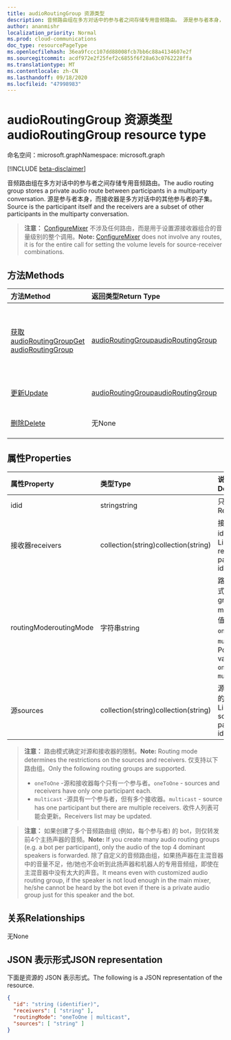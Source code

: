 ```yaml
---
title: audioRoutingGroup 资源类型
description: 音频路由组在多方对话中的参与者之间存储专用音频路由。 源是参与者本身，而接收器是多方对话中的其他参与者的子集。
author: ananmishr
localization_priority: Normal
ms.prod: cloud-communications
doc_type: resourcePageType
ms.openlocfilehash: 36ea9fccc107dd88008fcb7bb6c88a4134607e2f
ms.sourcegitcommit: acdf972e2f25fef2c6855f6f28a63c0762228ffa
ms.translationtype: MT
ms.contentlocale: zh-CN
ms.lasthandoff: 09/18/2020
ms.locfileid: "47998983"
---
```

# <a name="audioroutinggroup-resource-type"></a><span data-ttu-id="d044b-104">audioRoutingGroup 资源类型</span><span class="sxs-lookup"><span data-stu-id="d044b-104">audioRoutingGroup resource type</span></span>

<span data-ttu-id="d044b-105">命名空间：microsoft.graph</span><span class="sxs-lookup"><span data-stu-id="d044b-105">Namespace: microsoft.graph</span></span>

[!INCLUDE [beta-disclaimer](../../includes/beta-disclaimer.md)]

<span data-ttu-id="d044b-106">音频路由组在多方对话中的参与者之间存储专用音频路由。</span><span class="sxs-lookup"><span data-stu-id="d044b-106">The audio routing group stores a private audio route between participants in a multiparty conversation.</span></span> <span data-ttu-id="d044b-107">源是参与者本身，而接收器是多方对话中的其他参与者的子集。</span><span class="sxs-lookup"><span data-stu-id="d044b-107">Source is the participant itself and the receivers are a subset of other participants in the multiparty conversation.</span></span>

> <span data-ttu-id="d044b-108">**注意：** [ConfigureMixer](../api/participant-configuremixer.md) 不涉及任何路由，而是用于设置源接收器组合的音量级别的整个调用。</span><span class="sxs-lookup"><span data-stu-id="d044b-108">**Note:** [ConfigureMixer](../api/participant-configuremixer.md) does not involve any routes, it is for the entire call for setting the volume levels for source-receiver combinations.</span></span>

## <a name="methods"></a><span data-ttu-id="d044b-109">方法</span><span class="sxs-lookup"><span data-stu-id="d044b-109">Methods</span></span>

| <span data-ttu-id="d044b-110">方法</span><span class="sxs-lookup"><span data-stu-id="d044b-110">Method</span></span>                                                  | <span data-ttu-id="d044b-111">返回类型</span><span class="sxs-lookup"><span data-stu-id="d044b-111">Return Type</span></span>                               | <span data-ttu-id="d044b-112">说明</span><span class="sxs-lookup"><span data-stu-id="d044b-112">Description</span></span>                                  |
|:--------------------------------------------------------|:------------------------------------------|:---------------------------------------------|
| [<span data-ttu-id="d044b-113">获取 audioRoutingGroup</span><span class="sxs-lookup"><span data-stu-id="d044b-113">Get audioRoutingGroup</span></span>](../api/audioroutinggroup-get.md)| [<span data-ttu-id="d044b-114">audioRoutingGroup</span><span class="sxs-lookup"><span data-stu-id="d044b-114">audioRoutingGroup</span></span>](audioroutinggroup.md) | <span data-ttu-id="d044b-115">读取 audioRoutingGroup 对象的属性和关系。</span><span class="sxs-lookup"><span data-stu-id="d044b-115">Read properties and relationships of audioRoutingGroup object.</span></span>|
| [<span data-ttu-id="d044b-116">更新</span><span class="sxs-lookup"><span data-stu-id="d044b-116">Update</span></span>](../api/audioroutinggroup-update.md)            | [<span data-ttu-id="d044b-117">audioRoutingGroup</span><span class="sxs-lookup"><span data-stu-id="d044b-117">audioRoutingGroup</span></span>](audioroutinggroup.md) | <span data-ttu-id="d044b-118">更新接收器列表。</span><span class="sxs-lookup"><span data-stu-id="d044b-118">Update receivers list.</span></span>                       |
| [<span data-ttu-id="d044b-119">删除</span><span class="sxs-lookup"><span data-stu-id="d044b-119">Delete</span></span>](../api/audioroutinggroup-delete.md)            | <span data-ttu-id="d044b-120">无</span><span class="sxs-lookup"><span data-stu-id="d044b-120">None</span></span>                                      | <span data-ttu-id="d044b-121">删除音频路由组。</span><span class="sxs-lookup"><span data-stu-id="d044b-121">Delete the audio routing group.</span></span>              |

## <a name="properties"></a><span data-ttu-id="d044b-122">属性</span><span class="sxs-lookup"><span data-stu-id="d044b-122">Properties</span></span>

| <span data-ttu-id="d044b-123">属性</span><span class="sxs-lookup"><span data-stu-id="d044b-123">Property</span></span>      | <span data-ttu-id="d044b-124">类型</span><span class="sxs-lookup"><span data-stu-id="d044b-124">Type</span></span>              | <span data-ttu-id="d044b-125">说明</span><span class="sxs-lookup"><span data-stu-id="d044b-125">Description</span></span>                                                          |
| :----------   | :---------------- | :--------------------------------------------------------------------|
| <span data-ttu-id="d044b-126">id</span><span class="sxs-lookup"><span data-stu-id="d044b-126">id</span></span>            | <span data-ttu-id="d044b-127">string</span><span class="sxs-lookup"><span data-stu-id="d044b-127">string</span></span>            | <span data-ttu-id="d044b-128">只读。</span><span class="sxs-lookup"><span data-stu-id="d044b-128">Read-only.</span></span>                                                           |
| <span data-ttu-id="d044b-129">接收器</span><span class="sxs-lookup"><span data-stu-id="d044b-129">receivers</span></span>     | <span data-ttu-id="d044b-130">collection(string)</span><span class="sxs-lookup"><span data-stu-id="d044b-130">collection(string)</span></span> | <span data-ttu-id="d044b-131">接收参与者 id 的列表。</span><span class="sxs-lookup"><span data-stu-id="d044b-131">List of receiving participant ids.</span></span>                                   |
| <span data-ttu-id="d044b-132">routingMode</span><span class="sxs-lookup"><span data-stu-id="d044b-132">routingMode</span></span>   | <span data-ttu-id="d044b-133">字符串</span><span class="sxs-lookup"><span data-stu-id="d044b-133">string</span></span>            | <span data-ttu-id="d044b-134">路由组模式。</span><span class="sxs-lookup"><span data-stu-id="d044b-134">Routing group mode.</span></span>  <span data-ttu-id="d044b-135">可取值为：`oneToOne`、`multicast`。</span><span class="sxs-lookup"><span data-stu-id="d044b-135">Possible values are: `oneToOne`, `multicast`.</span></span>   |
| <span data-ttu-id="d044b-136">源</span><span class="sxs-lookup"><span data-stu-id="d044b-136">sources</span></span>       | <span data-ttu-id="d044b-137">collection(string)</span><span class="sxs-lookup"><span data-stu-id="d044b-137">collection(string)</span></span> | <span data-ttu-id="d044b-138">源参与者 id 的列表。</span><span class="sxs-lookup"><span data-stu-id="d044b-138">List of source participant ids.</span></span>                                      |

> <span data-ttu-id="d044b-139">**注意：** 路由模式确定对源和接收器的限制。</span><span class="sxs-lookup"><span data-stu-id="d044b-139">**Note:** Routing mode determines the restrictions on the sources and receivers.</span></span> <span data-ttu-id="d044b-140">仅支持以下路由组。</span><span class="sxs-lookup"><span data-stu-id="d044b-140">Only the following routing groups are supported.</span></span>
> - <span data-ttu-id="d044b-141">`oneToOne` -源和接收器每个只有一个参与者。</span><span class="sxs-lookup"><span data-stu-id="d044b-141">`oneToOne` - sources and receivers have only one participant each.</span></span>
> - <span data-ttu-id="d044b-142">`multicast` -源具有一个参与者，但有多个接收器。</span><span class="sxs-lookup"><span data-stu-id="d044b-142">`multicast` - source has one participant but there are multiple receivers.</span></span> <span data-ttu-id="d044b-143">收件人列表可能会更新。</span><span class="sxs-lookup"><span data-stu-id="d044b-143">Receivers list may be updated.</span></span>

> <span data-ttu-id="d044b-144">**注意：** 如果创建了多个音频路由组 (例如，每个参与者) 的 bot，则仅转发前4个主扬声器的音频。</span><span class="sxs-lookup"><span data-stu-id="d044b-144">**Note:** If you create many audio routing groups (e.g. a bot per participant), only the audio of the top 4 dominant speakers is forwarded.</span></span> <span data-ttu-id="d044b-145">除了自定义的音频路由组，如果扬声器在主混音器中的音量不足，他/她也不会听到此扬声器和机器人的专用音频组，即使在主混音器中没有太大的声音。</span><span class="sxs-lookup"><span data-stu-id="d044b-145">It means even with customized audio routing group, if the speaker is not loud enough in the main mixer, he/she cannot be heard by the bot even if there is a private audio group just for this speaker and the bot.</span></span>

## <a name="relationships"></a><span data-ttu-id="d044b-146">关系</span><span class="sxs-lookup"><span data-stu-id="d044b-146">Relationships</span></span>
<span data-ttu-id="d044b-147">无</span><span class="sxs-lookup"><span data-stu-id="d044b-147">None</span></span>

## <a name="json-representation"></a><span data-ttu-id="d044b-148">JSON 表示形式</span><span class="sxs-lookup"><span data-stu-id="d044b-148">JSON representation</span></span>

<span data-ttu-id="d044b-149">下面是资源的 JSON 表示形式。</span><span class="sxs-lookup"><span data-stu-id="d044b-149">The following is a JSON representation of the resource.</span></span>

<!-- {
  "blockType": "resource",
  "optionalProperties": [

  ],
  "@odata.type": "microsoft.graph.audioRoutingGroup"
}-->
```json
{
  "id": "string (identifier)",
  "receivers": [ "string" ],
  "routingMode": "oneToOne | multicast",
  "sources": [ "string" ]
}
```
<!-- uuid: 8fcb5dbc-d5aa-4681-8e31-b001d5168d79
2015-10-25 14:57:30 UTC -->
<!--
{
  "type": "#page.annotation",
  "description": "audioRoutingGroup resource",
  "keywords": "",
  "section": "documentation",
  "tocPath": "",
  "suppressions": []
}
-->


